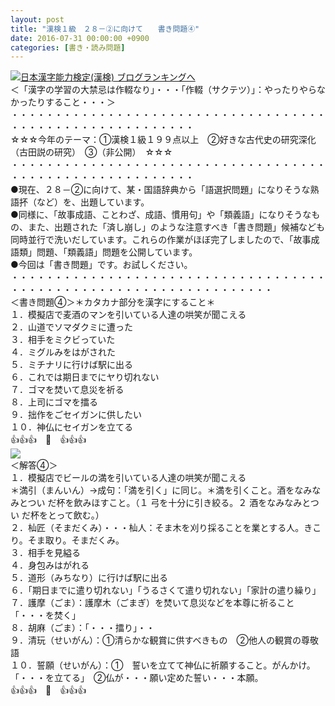 ```yaml
---
layout: post
title: "漢検１級　２８－②に向けて　　書き問題④"
date: 2016-07-31 00:00:00 +0900
categories: [書き・読み問題]
---
```


[![](/syuusyuu9701/assets/images/漢検１級-２８－②に向けて-書き問題④-br_c_3028_1.gif)](http://blog.with2.net/link.php?1659096:3028 "日本漢字能力検定(漢検) ブログランキングへ")[日本漢字能力検定(漢検) ブログランキングへ](http://blog.with2.net/link.php?1659096:3028)  
＜「漢字の学習の大禁忌は作輟なり」・・・「作輟（サクテツ）」：やったりやらなかったりすること・・・＞  
・・・・・・・・・・・・・・・・・・・・・・・・・・・・・・・・・・・・・・・・・・・・・・・・・・・・・・・・・  
☆☆☆今年のテーマ：①漢検１級１９９点以上　②好きな古代史の研究深化（古田説の研究）　③（非公開）　☆☆☆　　  
・・・・・・・・・・・・・・・・・・・・・・・・・・・・・・・・・・・・・・・・・・・・・・・・・・・・・・・・・  
●現在、２８－②に向けて、某・国語辞典から「語選択問題」になりそうな熟語抔（など）を、出題しています。  
●同様に、「故事成語、ことわざ、成語、慣用句」や「類義語」になりそうなもの、また、出題された「済し崩し」のような注意すべき「書き問題」候補なども同時並行で洗いだしています。これらの作業がほぼ完了しましたので、「故事成語類」問題、「類義語」問題を公開しています。  
●今回は「書き問題」です。お試しください。  
・・・・・・・・・・・・・・・・・・・・・・・・・・・・・・・・・・・・・・・・・・・・・・・・・・・・・・・・・・・・・・・・・・  
＜書き問題④＞＊カタカナ部分を漢字にすること＊  
１．模擬店で麦酒のマンを引いている人達の哄笑が聞こえる  
２．山道でソマダクミに遭った　  
３．相手をミクビっていた  
４．ミグルみをはがされた  
５．ミチナリに行けば駅に出る  
６．これでは期日までにヤり切れない  
７．ゴマを焚いて息災を祈る  
８．上司にゴマを擂る  
９．拙作をごセイガンに供したい  
１０．神仏にセイガンを立てる  
👍👍👍　🐒　👍👍👍　  
![](/syuusyuu9701/assets/images/漢検１級-２８－②に向けて-書き問題④-9678517eda878736769125786aa722ff.png)  
＜解答④＞  
１．模擬店でビールの満を引いている人達の哄笑が聞こえる  
＊満引（まんいん）→成句：「満を引く」に同じ。＊満を引くこと。酒をなみなみとつい だ杯を飲みほすこと。（１ 弓を十分に引き絞る。２ 酒をなみなみとつい だ杯をとって飲む。）　  
２．杣匠（そまだくみ）・・・杣人：そま木を刈り採ることを業とする人。きこり。そま取り。そまだくみ。  
３．相手を見縊る  
４．身包みはがれる  
５．道形（みちなり）に行けば駅に出る  
６．「期日までに遣り切れない」「うるさくて遣り切れない」「家計の遣り繰り」  
７．護摩（ごま）：護摩木（ごまぎ）を焚いて息災などを本尊に祈ること　「・・・を焚く」  
８．胡麻（ごま）：「・・・擂り」・・  
９．清玩（せいがん）：①清らかな観賞に供すべきもの　②他人の観賞の尊敬語  
１０．誓願（せいがん）：①　誓いを立てて神仏に祈願すること。がんかけ。「・・・を立てる」　②仏が・・・願い定めた誓い・・・本願。  
👍👍👍　🐒　👍👍👍  